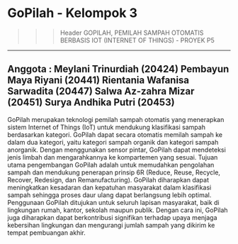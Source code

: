 # GoPilah - Kelompok 3
>>> Header
>>> GOPILAH, PEMILAH SAMPAH OTOMATIS BERBASIS IOT (INTERNET OF THINGS) - PROYEK P5
--------------------------------
Anggota :
Meylani Trinurdiah (20424)
Pembayun Maya Riyani (20441)
Rientania Wafanisa Sarwadita (20447)
Salwa Az-zahra Mizar (20451)
Surya Andhika Putri (20453)
---------------------------------
GoPilah merupakan teknologi pemilah sampah otomatis yang menerapkan sistem Internet of Things (IoT) untuk mendukung klasifikasi sampah berdasarkan kategori. GoPilah dapat secara otomatis memilah sampah ke dalam dua kategori, yaitu kategori sampah organik dan kategori sampah anorganik. Dengan menggunakan sensor pintar, GoPilah dapat mendeteksi jenis limbah dan mengarahkannya ke kompartemen yang sesuai.
Tujuan utama pengembangan GoPilah adalah untuk memudahkan pengolahan sampah dan mendukung penerapan prinsip 6R (Reduce, Reuse, Recycle, Recover, Redesign, dan Remanufacturing). GoPilah diharapkan dapat meningkatkan kesadaran dan kepatuhan masyarakat dalam klasifikasi sampah sehingga proses daur ulang dapat berlangsung lebih optimal. Penggunaan GoPilah ditujukan untuk seluruh lapisan masyarakat, baik di lingkungan rumah, kantor, sekolah maupun publik. Dengan cara ini, GoPilah juga diharapkan dapat berkontribusi signifikan terhadap upaya menjaga kebersihan lingkungan dan mengurangi jumlah sampah yang dikirim ke tempat pembuangan akhir.






